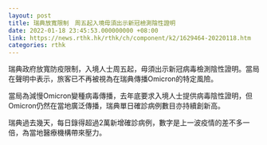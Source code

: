 ```yaml
---
layout: post
title: 瑞典放寬限制　周五起入境毋須出示新冠檢測陰性證明
date: 2022-01-18 23:45:53.000000000 +08:00
link: https://news.rthk.hk/rthk/ch/component/k2/1629464-20220118.htm
categories: rthk
---
```


瑞典政府放寬防疫限制，入境人士周五起，毋須出示新冠病毒檢測陰性證明。當局在聲明中表示，旅客已不再被視為在瑞典傳播Omicron的特定風險。

當局為減慢Omicron變種病毒傳播，去年底要求入境人士提供病毒陰性證明，但Omicron仍然在當地廣泛傳播，瑞典單日確診病例數目亦持續創新高。

瑞典過去幾天，每日錄得超過2萬新增確診病例，數字是上一波疫情的差不多一倍，為當地醫療機構帶來壓力。
